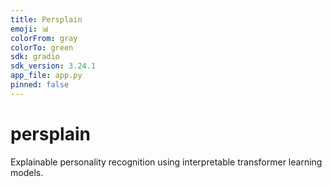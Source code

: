 ```yaml
---
title: Persplain
emoji: 📊
colorFrom: gray
colorTo: green
sdk: gradio
sdk_version: 3.24.1
app_file: app.py
pinned: false
---
```


# persplain
Explainable personality recognition using interpretable transformer learning models.
